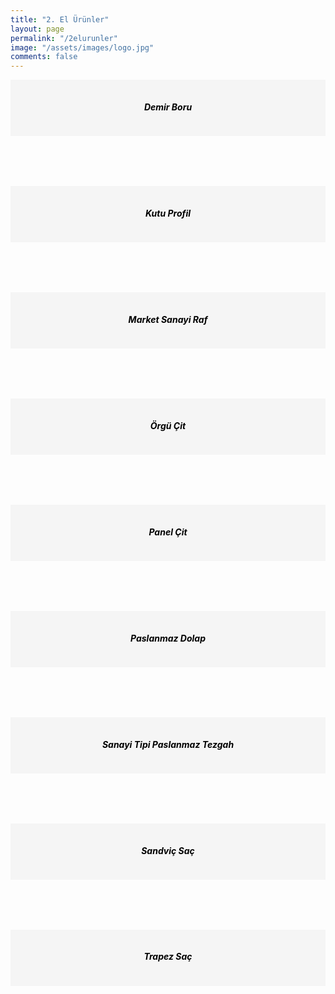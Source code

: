 ```yaml
---
title: "2. El Ürünler"
layout: page
permalink: "/2elurunler"
image: "/assets/images/logo.jpg"
comments: false
---
```

<!-- Required meta tags -->
<meta charset="utf-8">
<meta name="viewport" content="width=device-width, initial-scale=1">

<!-- Bootstrap CSS -->
<link href="https://cdn.jsdelivr.net/npm/bootstrap@5.0.0/dist/css/bootstrap.min.css" rel="stylesheet" integrity="sha384-wEmeIV1mKuiNpC+IOBjI7aAzPcEZeedi5yW5f2yOq55WWLwNGmvvx4Um1vskeMj0" crossorigin="anonymous">

<style>
    .urunler-baslik-link {
        text-decoration: none;
        display: block;
        padding: 15px;
        margin-bottom: 2vh;
        background: #f5f5f5;
        text-align: center;
        color: black;

    }

    a:hover {
        text-decoration: none !important;
    }
</style>
<div class="container">
    <div class="row">
        <div class="col-12 col-sm-4">
            <a class="urunler-baslik-link" href="#">
                <img src="assets/images/products/demir-boru.jpg" alt="">
                <h5>Demir Boru</h5>
            </a>
        </div>
        <div class="col-12 col-sm-4">
            <a class="urunler-baslik-link" href="#">
                <img src="assets/images/products/kutu-profil.jpg" alt="">
                <h5>Kutu Profil</h5>
            </a>
        </div>
        <div class="col-12 col-sm-4">
            <a class="urunler-baslik-link" href="#">
                <img src="assets/images/products/market-sanyi-raf.jpg" alt="">
                <h5>Market Sanayi Raf</h5>
            </a>
        </div>
        <div class="col-12 col-sm-4">
            <a class="urunler-baslik-link" href="#">
                <img src="assets/images/products/orgu-cit.jpg" alt="">
                <h5>Örgü Çit</h5>
            </a>
        </div>
        <div class="col-12 col-sm-4">
            <a class="urunler-baslik-link" href="#">
                <img src="assets/images/products/panel-cit.jpg" alt="">
                <h5>Panel Çit</h5>
            </a>
        </div>
        <div class="col-12 col-sm-4">
            <a class="urunler-baslik-link" href="#">
                <img src="assets/images/products/paslanmaz-dolap.jpg" alt="">
                <h5>Paslanmaz Dolap</h5>
            </a>
        </div>
        <div class="col-12 col-sm-4">
            <a class="urunler-baslik-link" href="#">
                <img src="assets/images/products/sanayi-tipi-paslanmaz-tezgah.jpg" alt="">
                <h5>Sanayi Tipi Paslanmaz Tezgah</h5>
            </a>
        </div>
        <div class="col-12 col-sm-4">
            <a class="urunler-baslik-link" href="#">
                <img src="assets/images/products/sandvic-sac.jpg" alt="">
                <h5>Sandviç Saç</h5>
            </a>
        </div>
        <div class="col-12 col-sm-4">
            <a class="urunler-baslik-link" href="#">
                <img src="assets/images/products/trapez-sac.jpg" alt="">
                <h5>Trapez Saç</h5>
            </a>
        </div>
    </div>
</div>

<!-- Optional JavaScript; choose one of the two! -->

<!-- Option 1: Bootstrap Bundle with Popper -->
<script src="https://cdn.jsdelivr.net/npm/bootstrap@5.0.0/dist/js/bootstrap.bundle.min.js" integrity="sha384-p34f1UUtsS3wqzfto5wAAmdvj+osOnFyQFpp4Ua3gs/ZVWx6oOypYoCJhGGScy+8" crossorigin="anonymous">
</script>

<!-- Option 2: Separate Popper and Bootstrap JS -->
<!--
    <script src="https://cdn.jsdelivr.net/npm/@popperjs/core@2.9.2/dist/umd/popper.min.js" integrity="sha384-IQsoLXl5PILFhosVNubq5LC7Qb9DXgDA9i+tQ8Zj3iwWAwPtgFTxbJ8NT4GN1R8p" crossorigin="anonymous"></script>
    <script src="https://cdn.jsdelivr.net/npm/bootstrap@5.0.0/dist/js/bootstrap.min.js" integrity="sha384-lpyLfhYuitXl2zRZ5Bn2fqnhNAKOAaM/0Kr9laMspuaMiZfGmfwRNFh8HlMy49eQ" crossorigin="anonymous"></script>
    -->
